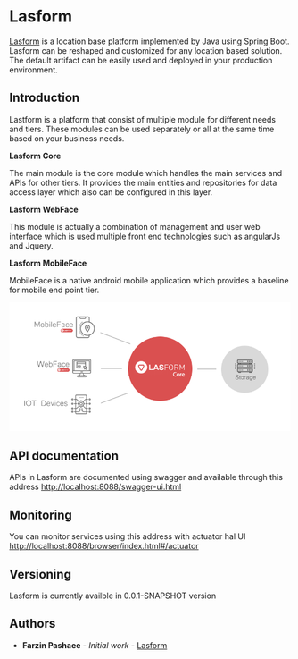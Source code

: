 # Lasform
[Lasform](http://lasform.ir) is a location base platform implemented by Java using Spring Boot. Lasform can be reshaped and customized for any location based solution. The default artifact can be easily used and deployed in your production environment.

## Introduction
Lastform is a platform that consist of multiple module for different needs and tiers. These modules can be used separately or all at the same time based on your business needs.

**Lasform Core**

The main module is the core module which handles the main services and APIs for other tiers. It provides the main entities and repositories for data access layer which also can be configured in this layer.

**Lasform WebFace**

This module is actually a combination of management and user web interface which is used multiple front end technologies such as angularJs and Jquery.

**Lasform MobileFace**

MobileFace is a native android mobile application which provides a baseline for mobile end point tier.



![General Look](https://raw.githubusercontent.com/farzinpashaee/Lasform/master/documents/images/lasform-infog.png)

## API documentation
APIs in Lasform are documented using swagger and available through this address
[http://localhost:8088/swagger-ui.html](http://localhost:8088/swagger-ui.html)

## Monitoring
You can monitor services using this address with actuator hal UI
[http://localhost:8088/browser/index.html#/actuator](http://localhost:8088/browser/index.html#/actuator)

## Versioning

Lasform is currently availble in 0.0.1-SNAPSHOT version

## Authors

* **Farzin Pashaee** - *Initial work* - [Lasform](https://github.com/farzinpashaee/Lasform/)
